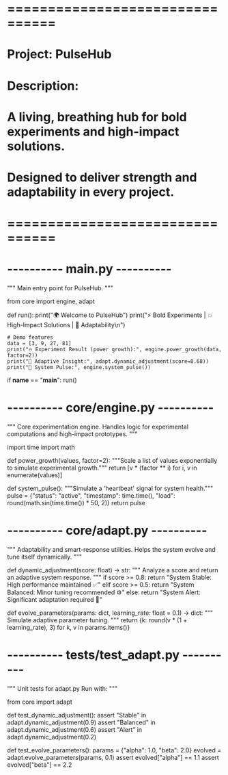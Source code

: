# ================================
# Project: PulseHub
# Description:
# A living, breathing hub for bold experiments and high-impact solutions.
# Designed to deliver strength and adaptability in every project.
# ================================

# ---------- main.py ----------
"""
Main entry point for PulseHub.
"""

from core import engine, adapt 


def run():
    print("🌍 Welcome to PulseHub")
    print("⚡ Bold Experiments | 💥 High-Impact Solutions | 🔁 Adaptability\n")

    # Demo features
    data = [3, 9, 27, 81]
    print("🔥 Experiment Result (power growth):", engine.power_growth(data, factor=2))
    print("🧠 Adaptive Insight:", adapt.dynamic_adjustment(score=0.68))
    print("💪 System Pulse:", engine.system_pulse())


if __name__ == "__main__":
    run()


# ---------- core/engine.py ----------
"""
Core experimentation engine.
Handles logic for experimental computations and high-impact prototypes.
"""

import time
import math

def power_growth(values, factor=2):
    """Scale a list of values exponentially to simulate experimental growth."""
    return [v * (factor ** i) for i, v in enumerate(values)]

def system_pulse():
    """Simulate a 'heartbeat' signal for system health."""
    pulse = {"status": "active", "timestamp": time.time(), "load": round(math.sin(time.time()) * 50, 2)}
    return pulse


# ---------- core/adapt.py ----------
"""
Adaptability and smart-response utilities.
Helps the system evolve and tune itself dynamically.
"""

def dynamic_adjustment(score: float) -> str:
    """
    Analyze a score and return an adaptive system response.
    """
    if score >= 0.8:
        return "System Stable: High performance maintained ✅"
    elif score >= 0.5:
        return "System Balanced: Minor tuning recommended ⚙️"
    else:
        return "System Alert: Significant adaptation required 🚨"

def evolve_parameters(params: dict, learning_rate: float = 0.1) -> dict:
    """
    Simulate adaptive parameter tuning.
    """
    return {k: round(v * (1 + learning_rate), 3) for k, v in params.items()}


# ---------- tests/test_adapt.py ----------
"""
Unit tests for adapt.py
Run with: 
"""

from core import adapt

def test_dynamic_adjustment():
    assert "Stable" in adapt.dynamic_adjustment(0.9)
    assert "Balanced" in adapt.dynamic_adjustment(0.6)
    assert "Alert" in adapt.dynamic_adjustment(0.2)

def test_evolve_parameters():
    params = {"alpha": 1.0, "beta": 2.0}
    evolved = adapt.evolve_parameters(params, 0.1)
    assert evolved["alpha"] == 1.1
    assert evolved["beta"] == 2.2
